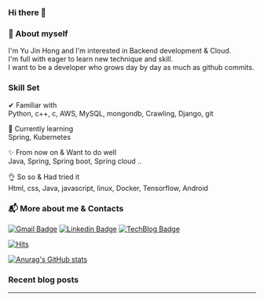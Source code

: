 ### Hi there 👋

### 🥕 About myself

I'm Yu Jin Hong and I'm interested in Backend development & Cloud.   
I'm full with eager to learn new technique and skill.   
I want to be a developer who grows day by day as much as github commits.   



### Skill Set

✔ Familiar with  
Python, c++, c, AWS, MySQL, mongondb, Crawling, Django, git

🙌 Currently learning   
Spring, Kubernetes

✨ From now on & Want to do well   
Java, Spring, Spring boot, Spring cloud ..

👌 So so & Had tried it  
Html, css, Java, javascript, linux, Docker, Tensorflow, Android



### :mailbox_with_mail: More about me & Contacts
[![Gmail Badge](https://img.shields.io/badge/Gmail-d14836?style=flat-square&logo=Gmail&logoColor=white&link=mailto:redccc9010@gmail.com)](mailto:redccc9010@gmail.com)   [![Linkedin Badge](https://img.shields.io/badge/-LinkedIn-blue?style=flat-square&logo=Linkedin&logoColor=white&link=https://https://www.linkedin.com/in/yujin-hong-b93454193)](https://www.linkedin.com/in/yujin-hong-b93454193)   [![TechBlog Badge](https://img.shields.io/badge/Tech%20Blog-11B48A?style=flat-square&logo=Vimeo&logoColor=white&link=https://velog.io/@redcarrot01)](https://velog.io/@redcarrot01)

[![Hits](https://hits.seeyoufarm.com/api/count/incr/badge.svg?url=https%3A%2F%2Fgithub.com%2Fredcarrot01%2Fhit-counter&count_bg=%2379C83D&title_bg=%23555555&icon=&icon_color=%23E7E7E7&title=hits&edge_flat=false)](https://hits.seeyoufarm.com)


<!--
[![Top Langs](https://github-readme-stats.vercel.app/api/top-langs/?username=redcarrot01&layout=compact&theme=radical)](https://github.com/anuraghazra/github-readme-stats)
-->
<!--
**redcarrot01/redcarrot01** is a ✨ _special_ ✨ repository because its `README.md` (this file) ap&theme=radicalpears on your GitHub profile.

Here are some ideas to get you started:

- 🔭 I’m currently working on ...
- 🌱 I’m currently learning ...
- 👯 I’m looking to collaborate on ...
- 🤔 I’m looking for help with ...
- 💬 Ask me about ...
- 📫 How to reach me: ...
- 😄 Pronouns: ...
- ⚡ Fun fact: ...
-->

[![Anurag's GitHub stats](https://github-readme-stats.vercel.app/api?username=redcarrot01&theme=radical&show_icons=true)](https://github.com/anuraghazra/github-readme-stats)

### Recent blog posts
---

